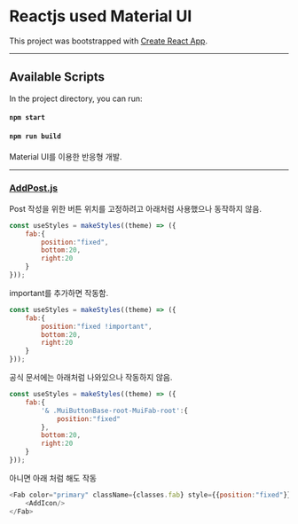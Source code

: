 # Reactjs used Material UI 

This project was bootstrapped with [Create React App](https://github.com/facebook/create-react-app).
***
## Available Scripts

In the project directory, you can run:

#### `npm start`

#### `npm run build`

Material UI를 이용한 반응형 개발.
*****
### [AddPost.js](https://github.com/primeboy80/react-material-ui/blob/main/src/component/AddPost.js)

Post 작성을 위한 버튼 위치를 고정하려고 아래처럼 사용했으나 동작하지 않음.<br/>

```javascript
const useStyles = makeStyles((theme) => ({
    fab:{
        position:"fixed",
        bottom:20,
        right:20
    }
}));
```
important를 추가하면 작동함.
```javascript
const useStyles = makeStyles((theme) => ({
    fab:{
        position:"fixed !important",
        bottom:20,
        right:20
    }
}));
```
공식 문서에는 아래처럼 나와있으나 작동하지 않음.
```javascript
const useStyles = makeStyles((theme) => ({
    fab:{
        '& .MuiButtonBase-root-MuiFab-root':{
            position:"fixed"
        },
        bottom:20,
        right:20
    }
}));
```
아니면 아래 처럼 해도 작동
```javascript
<Fab color="primary" className={classes.fab} style={{position:"fixed"}}>
    <AddIcon/>
</Fab>
```

